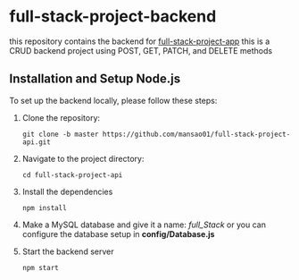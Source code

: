# full-stack-project-backend
this repository contains the backend for [full-stack-project-app](https://github.com/mansao01/full-stack-project-app)
this is a CRUD backend project using POST, GET, PATCH, and DELETE methods

## Installation and Setup Node.js

To set up the backend locally, please follow these steps:

1. Clone the repository:

   ```shell
   git clone -b master https://github.com/mansao01/full-stack-project-api.git

2. Navigate to the project directory:

   ```shell
   cd full-stack-project-api

3. Install the dependencies 

   ```shell
   npm install 

4. Make a MySQL database and give it a name: _full_Stack_ or you can configure the database setup in **config/Database.js**
   
6. Start the backend server

   ```shell  
   npm start
